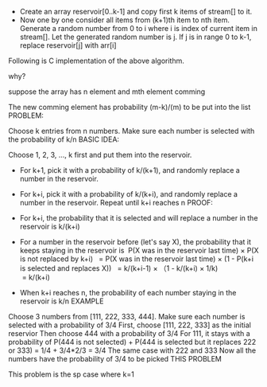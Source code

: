 * Create an array reservoir[0..k-1] and copy first k items of stream[] to it.
* Now one by one consider all items from (k+1)th item to nth item.
  Generate a random number from 0 to i where i is index of current item in stream[]. Let the generated random number is j.
  If j is in range 0 to k-1, replace reservoir[j] with arr[i]

Following is C implementation of the above algorithm.

why?

suppose the array has n element and mth element comming

The new comming element has probability (m-k)/(m) to be put into the list
PROBLEM:

Choose k entries from n numbers. Make sure each number is selected with the probability of k/n
BASIC IDEA:

Choose 1, 2, 3, ..., k first and put them into the reservoir.
* For k+1, pick it with a probability of k/(k+1), and randomly replace a number in the reservoir.
* For k+i, pick it with a probability of k/(k+i), and randomly replace a number in the reservoir. Repeat until k+i reaches n
PROOF:

* For k+i, the probability that it is selected and will replace a number in the reservoir is k/(k+i)
* For a number in the reservoir before (let's say X), the probability that it keeps staying in the reservoir is
  P(X was in the reservoir last time) × P(X is not replaced by k+i) 
   = P(X was in the reservoir last time) × (1 - P(k+i is selected and replaces X)) 
   = k/(k+i-1) × （1 - k/(k+i) × 1/k)  
  = k/(k+i)  
* When k+i reaches n, the probability of each number staying in the reservoir is k/n EXAMPLE

Choose 3 numbers from [111, 222, 333, 444]. Make sure each number is selected with a probability of 3/4
First, choose [111, 222, 333] as the initial reservior
Then choose 444 with a probability of 3/4
For 111, it stays with a probability of
P(444 is not selected) + P(444 is selected but it replaces 222 or 333)
= 1/4 + 3/4*2/3
= 3/4
The same case with 222 and 333
Now all the numbers have the probability of 3/4 to be picked
THIS PROBLEM <LINKED LIST RANDOM NODE>

This problem is the sp case where k=1
